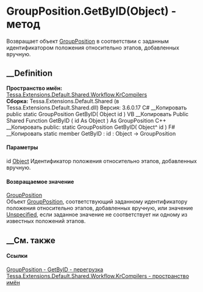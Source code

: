 # GroupPosition.GetByID(Object) - метод
Возвращает объект
[GroupPosition](T_Tessa_Extensions_Default_Shared_Workflow_KrCompilers_GroupPosition.htm)
в соответствии с заданным идентификатором положения относительно этапов,
добавленных вручную.
## __Definition
 **Пространство имён:**
[Tessa.Extensions.Default.Shared.Workflow.KrCompilers](N_Tessa_Extensions_Default_Shared_Workflow_KrCompilers.htm)  
 **Сборка:** Tessa.Extensions.Default.Shared (в
Tessa.Extensions.Default.Shared.dll) Версия: 3.6.0.17
C# __Копировать
     public static GroupPosition GetByID(
    	Object id
    )
VB __Копировать
     Public Shared Function GetByID ( 
    	id As Object
    ) As GroupPosition
C++ __Копировать
     public:
    static GroupPosition GetByID(
    	Object^ id
    )
F# __Копировать
     static member GetByID : 
            id : Object -> GroupPosition 
#### Параметры
id [Object](https://learn.microsoft.com/dotnet/api/system.object)
    Идентификатор положения относительно этапов, добавленных вручную.
#### Возвращаемое значение
[GroupPosition](T_Tessa_Extensions_Default_Shared_Workflow_KrCompilers_GroupPosition.htm)  
Объект
[GroupPosition](T_Tessa_Extensions_Default_Shared_Workflow_KrCompilers_GroupPosition.htm),
соответствующий заданному идентификатору положения относительно этапов,
добавленных вручную, или значение
[Unspecified](P_Tessa_Extensions_Default_Shared_Workflow_KrCompilers_GroupPosition_Unspecified.htm),
если заданное значение не соответствует ни одному из известных положений
этапов.
##  __См. также
#### Ссылки
[GroupPosition -
](T_Tessa_Extensions_Default_Shared_Workflow_KrCompilers_GroupPosition.htm)
[GetByID -
перегрузка](Overload_Tessa_Extensions_Default_Shared_Workflow_KrCompilers_GroupPosition_GetByID.htm)
[Tessa.Extensions.Default.Shared.Workflow.KrCompilers - пространство
имён](N_Tessa_Extensions_Default_Shared_Workflow_KrCompilers.htm)
